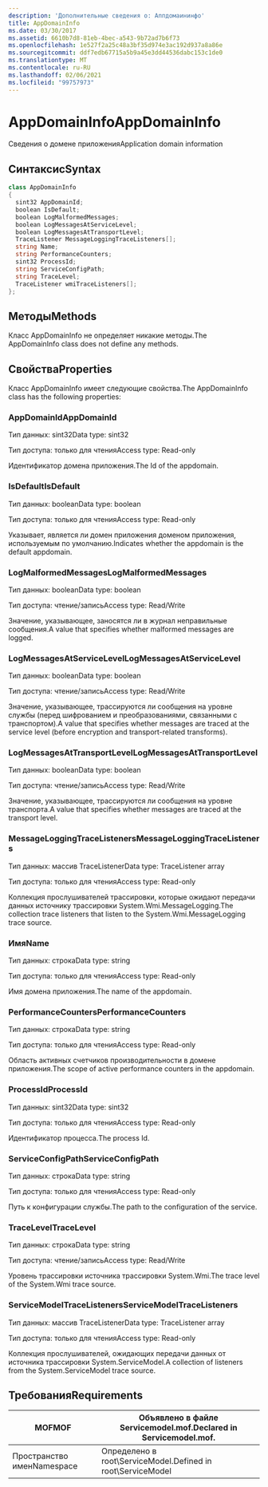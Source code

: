 ```yaml
---
description: 'Дополнительные сведения о: Аппдомаининфо'
title: AppDomainInfo
ms.date: 03/30/2017
ms.assetid: 6610b7d8-81eb-4bec-a543-9b72ad7b6f73
ms.openlocfilehash: 1e527f2a25c48a3bf35d974e3ac192d937a8a86e
ms.sourcegitcommit: ddf7edb67715a5b9a45e3dd44536dabc153c1de0
ms.translationtype: MT
ms.contentlocale: ru-RU
ms.lasthandoff: 02/06/2021
ms.locfileid: "99757973"
---
```

# <a name="appdomaininfo"></a><span data-ttu-id="0e94c-103">AppDomainInfo</span><span class="sxs-lookup"><span data-stu-id="0e94c-103">AppDomainInfo</span></span>

<span data-ttu-id="0e94c-104">Сведения о домене приложения</span><span class="sxs-lookup"><span data-stu-id="0e94c-104">Application domain information</span></span>  
  
## <a name="syntax"></a><span data-ttu-id="0e94c-105">Синтаксис</span><span class="sxs-lookup"><span data-stu-id="0e94c-105">Syntax</span></span>  
  
```csharp
class AppDomainInfo  
{  
  sint32 AppDomainId;  
  boolean IsDefault;  
  boolean LogMalformedMessages;  
  boolean LogMessagesAtServiceLevel;  
  boolean LogMessagesAtTransportLevel;  
  TraceListener MessageLoggingTraceListeners[];  
  string Name;  
  string PerformanceCounters;  
  sint32 ProcessId;  
  string ServiceConfigPath;  
  string TraceLevel;  
  TraceListener wmiTraceListeners[];  
};  
```  
  
## <a name="methods"></a><span data-ttu-id="0e94c-106">Методы</span><span class="sxs-lookup"><span data-stu-id="0e94c-106">Methods</span></span>  

 <span data-ttu-id="0e94c-107">Класс AppDomainInfo не определяет никакие методы.</span><span class="sxs-lookup"><span data-stu-id="0e94c-107">The AppDomainInfo class does not define any methods.</span></span>  
  
## <a name="properties"></a><span data-ttu-id="0e94c-108">Свойства</span><span class="sxs-lookup"><span data-stu-id="0e94c-108">Properties</span></span>  

 <span data-ttu-id="0e94c-109">Класс AppDomainInfo имеет следующие свойства.</span><span class="sxs-lookup"><span data-stu-id="0e94c-109">The AppDomainInfo class has the following properties:</span></span>  
  
### <a name="appdomainid"></a><span data-ttu-id="0e94c-110">AppDomainId</span><span class="sxs-lookup"><span data-stu-id="0e94c-110">AppDomainId</span></span>  

 <span data-ttu-id="0e94c-111">Тип данных: sint32</span><span class="sxs-lookup"><span data-stu-id="0e94c-111">Data type: sint32</span></span>  
  
 <span data-ttu-id="0e94c-112">Тип доступа: только для чтения</span><span class="sxs-lookup"><span data-stu-id="0e94c-112">Access type: Read-only</span></span>  
  
 <span data-ttu-id="0e94c-113">Идентификатор домена приложения.</span><span class="sxs-lookup"><span data-stu-id="0e94c-113">The Id of the appdomain.</span></span>  
  
### <a name="isdefault"></a><span data-ttu-id="0e94c-114">IsDefault</span><span class="sxs-lookup"><span data-stu-id="0e94c-114">IsDefault</span></span>  

 <span data-ttu-id="0e94c-115">Тип данных: boolean</span><span class="sxs-lookup"><span data-stu-id="0e94c-115">Data type: boolean</span></span>  
  
 <span data-ttu-id="0e94c-116">Тип доступа: только для чтения</span><span class="sxs-lookup"><span data-stu-id="0e94c-116">Access type: Read-only</span></span>  
  
 <span data-ttu-id="0e94c-117">Указывает, является ли домен приложения доменом приложения, используемым по умолчанию.</span><span class="sxs-lookup"><span data-stu-id="0e94c-117">Indicates whether the appdomain is the default appdomain.</span></span>  
  
### <a name="logmalformedmessages"></a><span data-ttu-id="0e94c-118">LogMalformedMessages</span><span class="sxs-lookup"><span data-stu-id="0e94c-118">LogMalformedMessages</span></span>  

 <span data-ttu-id="0e94c-119">Тип данных: boolean</span><span class="sxs-lookup"><span data-stu-id="0e94c-119">Data type: boolean</span></span>  
  
 <span data-ttu-id="0e94c-120">Тип доступа: чтение/запись</span><span class="sxs-lookup"><span data-stu-id="0e94c-120">Access type: Read/Write</span></span>  
  
 <span data-ttu-id="0e94c-121">Значение, указывающее, заносятся ли в журнал неправильные сообщения.</span><span class="sxs-lookup"><span data-stu-id="0e94c-121">A value that specifies whether malformed messages are logged.</span></span>  
  
### <a name="logmessagesatservicelevel"></a><span data-ttu-id="0e94c-122">LogMessagesAtServiceLevel</span><span class="sxs-lookup"><span data-stu-id="0e94c-122">LogMessagesAtServiceLevel</span></span>  

 <span data-ttu-id="0e94c-123">Тип данных: boolean</span><span class="sxs-lookup"><span data-stu-id="0e94c-123">Data type: boolean</span></span>  
  
 <span data-ttu-id="0e94c-124">Тип доступа: чтение/запись</span><span class="sxs-lookup"><span data-stu-id="0e94c-124">Access type: Read/Write</span></span>  
  
 <span data-ttu-id="0e94c-125">Значение, указывающее, трассируются ли сообщения на уровне службы (перед шифрованием и преобразованиями, связанными с транспортом).</span><span class="sxs-lookup"><span data-stu-id="0e94c-125">A value that specifies whether messages are traced at the service level (before encryption and transport-related transforms).</span></span>  
  
### <a name="logmessagesattransportlevel"></a><span data-ttu-id="0e94c-126">LogMessagesAtTransportLevel</span><span class="sxs-lookup"><span data-stu-id="0e94c-126">LogMessagesAtTransportLevel</span></span>  

 <span data-ttu-id="0e94c-127">Тип данных: boolean</span><span class="sxs-lookup"><span data-stu-id="0e94c-127">Data type: boolean</span></span>  
  
 <span data-ttu-id="0e94c-128">Тип доступа: чтение/запись</span><span class="sxs-lookup"><span data-stu-id="0e94c-128">Access type: Read/Write</span></span>  
  
 <span data-ttu-id="0e94c-129">Значение, указывающее, трассируются ли сообщения на уровне транспорта.</span><span class="sxs-lookup"><span data-stu-id="0e94c-129">A value that specifies whether messages are traced at the transport level.</span></span>  
  
### <a name="messageloggingtracelisteners"></a><span data-ttu-id="0e94c-130">MessageLoggingTraceListeners</span><span class="sxs-lookup"><span data-stu-id="0e94c-130">MessageLoggingTraceListeners</span></span>  

 <span data-ttu-id="0e94c-131">Тип данных: массив TraceListener</span><span class="sxs-lookup"><span data-stu-id="0e94c-131">Data type: TraceListener array</span></span>  
  
 <span data-ttu-id="0e94c-132">Тип доступа: только для чтения</span><span class="sxs-lookup"><span data-stu-id="0e94c-132">Access type: Read-only</span></span>  
  
 <span data-ttu-id="0e94c-133">Коллекция прослушивателей трассировки, которые ожидают передачи данных источнику трассировки System.Wmi.MessageLogging.</span><span class="sxs-lookup"><span data-stu-id="0e94c-133">The collection trace listeners that listen to the System.Wmi.MessageLogging trace source.</span></span>  
  
### <a name="name"></a><span data-ttu-id="0e94c-134">Имя</span><span class="sxs-lookup"><span data-stu-id="0e94c-134">Name</span></span>  

 <span data-ttu-id="0e94c-135">Тип данных: строка</span><span class="sxs-lookup"><span data-stu-id="0e94c-135">Data type: string</span></span>  
  
 <span data-ttu-id="0e94c-136">Тип доступа: только для чтения</span><span class="sxs-lookup"><span data-stu-id="0e94c-136">Access type: Read-only</span></span>  
  
 <span data-ttu-id="0e94c-137">Имя домена приложения.</span><span class="sxs-lookup"><span data-stu-id="0e94c-137">The name of the appdomain.</span></span>  
  
### <a name="performancecounters"></a><span data-ttu-id="0e94c-138">PerformanceCounters</span><span class="sxs-lookup"><span data-stu-id="0e94c-138">PerformanceCounters</span></span>  

 <span data-ttu-id="0e94c-139">Тип данных: строка</span><span class="sxs-lookup"><span data-stu-id="0e94c-139">Data type: string</span></span>  
  
 <span data-ttu-id="0e94c-140">Тип доступа: только для чтения</span><span class="sxs-lookup"><span data-stu-id="0e94c-140">Access type: Read-only</span></span>  
  
 <span data-ttu-id="0e94c-141">Область активных счетчиков производительности в домене приложения.</span><span class="sxs-lookup"><span data-stu-id="0e94c-141">The scope of active performance counters in the appdomain.</span></span>  
  
### <a name="processid"></a><span data-ttu-id="0e94c-142">ProcessId</span><span class="sxs-lookup"><span data-stu-id="0e94c-142">ProcessId</span></span>  

 <span data-ttu-id="0e94c-143">Тип данных: sint32</span><span class="sxs-lookup"><span data-stu-id="0e94c-143">Data type: sint32</span></span>  
  
 <span data-ttu-id="0e94c-144">Тип доступа: только для чтения</span><span class="sxs-lookup"><span data-stu-id="0e94c-144">Access type: Read-only</span></span>  
  
 <span data-ttu-id="0e94c-145">Идентификатор процесса.</span><span class="sxs-lookup"><span data-stu-id="0e94c-145">The process Id.</span></span>  
  
### <a name="serviceconfigpath"></a><span data-ttu-id="0e94c-146">ServiceConfigPath</span><span class="sxs-lookup"><span data-stu-id="0e94c-146">ServiceConfigPath</span></span>  

 <span data-ttu-id="0e94c-147">Тип данных: строка</span><span class="sxs-lookup"><span data-stu-id="0e94c-147">Data type: string</span></span>  
  
 <span data-ttu-id="0e94c-148">Тип доступа: только для чтения</span><span class="sxs-lookup"><span data-stu-id="0e94c-148">Access type: Read-only</span></span>  
  
 <span data-ttu-id="0e94c-149">Путь к конфигурации службы.</span><span class="sxs-lookup"><span data-stu-id="0e94c-149">The path to the configuration of the service.</span></span>  
  
### <a name="tracelevel"></a><span data-ttu-id="0e94c-150">TraceLevel</span><span class="sxs-lookup"><span data-stu-id="0e94c-150">TraceLevel</span></span>  

 <span data-ttu-id="0e94c-151">Тип данных: строка</span><span class="sxs-lookup"><span data-stu-id="0e94c-151">Data type: string</span></span>  
  
 <span data-ttu-id="0e94c-152">Тип доступа: чтение/запись</span><span class="sxs-lookup"><span data-stu-id="0e94c-152">Access type: Read/Write</span></span>  
  
 <span data-ttu-id="0e94c-153">Уровень трассировки источника трассировки System.Wmi.</span><span class="sxs-lookup"><span data-stu-id="0e94c-153">The trace level of the System.Wmi trace source.</span></span>  
  
### <a name="servicemodeltracelisteners"></a><span data-ttu-id="0e94c-154">ServiceModelTraceListeners</span><span class="sxs-lookup"><span data-stu-id="0e94c-154">ServiceModelTraceListeners</span></span>  

 <span data-ttu-id="0e94c-155">Тип данных: массив TraceListener</span><span class="sxs-lookup"><span data-stu-id="0e94c-155">Data type: TraceListener array</span></span>  
  
 <span data-ttu-id="0e94c-156">Тип доступа: только для чтения</span><span class="sxs-lookup"><span data-stu-id="0e94c-156">Access type: Read-only</span></span>  
  
 <span data-ttu-id="0e94c-157">Коллекция прослушивателей, ожидающих передачи данных от источника трассировки System.ServiceModel.</span><span class="sxs-lookup"><span data-stu-id="0e94c-157">A collection of listeners from the System.ServiceModel trace source.</span></span>  
  
## <a name="requirements"></a><span data-ttu-id="0e94c-158">Требования</span><span class="sxs-lookup"><span data-stu-id="0e94c-158">Requirements</span></span>  
  
|<span data-ttu-id="0e94c-159">MOF</span><span class="sxs-lookup"><span data-stu-id="0e94c-159">MOF</span></span>|<span data-ttu-id="0e94c-160">Объявлено в файле Servicemodel.mof.</span><span class="sxs-lookup"><span data-stu-id="0e94c-160">Declared in Servicemodel.mof.</span></span>|  
|---------|-----------------------------------|  
|<span data-ttu-id="0e94c-161">Пространство имен</span><span class="sxs-lookup"><span data-stu-id="0e94c-161">Namespace</span></span>|<span data-ttu-id="0e94c-162">Определено в root\ServiceModel.</span><span class="sxs-lookup"><span data-stu-id="0e94c-162">Defined in root\ServiceModel</span></span>|
